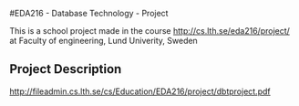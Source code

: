 #EDA216 - Database Technology - Project

This is a school project made in the course http://cs.lth.se/eda216/project/ at Faculty of engineering, Lund Univerity, Sweden

## Project Description
http://fileadmin.cs.lth.se/cs/Education/EDA216/project/dbtproject.pdf
